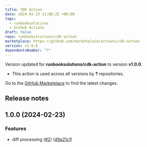 ```yaml
---
title: CDK Action
date: 2024-02-23 11:08:25 +00:00
tags:
  - runbooksolutions
  - GitHub Actions
draft: false
repo: runbooksolutions/cdk-action
marketplace: https://github.com/marketplace/actions/cdk-action
version: v1.0.0
dependentsNumber: "?"
---
```



Version updated for **runbooksolutions/cdk-action** to version **v1.0.0**.
- This action is used across all versions by **?** repositories.

Go to the [GitHub Marketplace](https://github.com/marketplace/actions/cdk-action) to find the latest changes.

## Release notes

## 1.0.0 (2024-02-23)


### Features

* diff processing ([#2](https://github.com/runbooksolutions/cdk-action/issues/2)) ([49a21c1](https://github.com/runbooksolutions/cdk-action/commit/49a21c1fb8ea180c559a9af09595efe89972b082))
